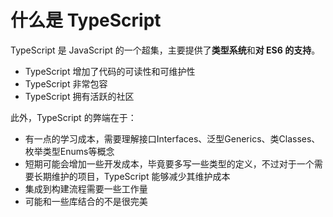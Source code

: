 # 什么是 TypeScript

TypeScript 是 JavaScript 的一个超集，主要提供了**类型系统**和**对 ES6 的支持**。
- TypeScript 增加了代码的可读性和可维护性
- TypeScript 非常包容
- TypeScript 拥有活跃的社区

此外，TypeScript 的弊端在于：
- 有一点的学习成本，需要理解接口Interfaces、泛型Generics、类Classes、枚举类型Enums等概念
- 短期可能会增加一些开发成本，毕竟要多写一些类型的定义，不过对于一个需要长期维护的项目，TypeScript 能够减少其维护成本
- 集成到构建流程需要一些工作量
- 可能和一些库结合的不是很完美